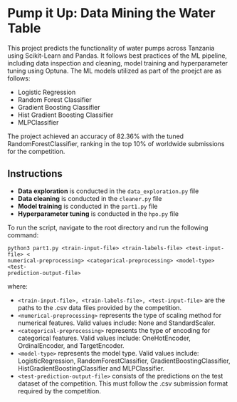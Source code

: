 # Pump it Up: Data Mining the Water Table

This project predicts the functionality of water pumps across Tanzania using Scikit-Learn and Pandas. It follows best practices of the ML pipeline, including data inspection and cleaning, model training and hyperparameter tuning using Optuna. The ML models utilized as part of the proejct are as follows:

- Logistic Regression
- Random Forest Classifier
- Gradient Boosting Classifier
- Hist Gradient Boosting Classifier
- MLPClassifier

The project achieved an accuracy of 82.36% with the tuned RandomForestClassifier, ranking in the top 10% of worldwide submissions for the competition. 

## Instructions

- **Data exploration** is conducted in the `data_exploration.py` file
- **Data cleaning** is conducted in the `cleaner.py` file
- **Model training** is conducted in the `part1.py` file
- **Hyperparameter tuning** is conducted in the `hpo.py` file

To run the script, navigate to the root directory and run the following command:
```
python3 part1.py <train-input-file> <train-labels-file> <test-input-file> <
numerical-preprocessing> <categorical-preprocessing> <model-type> <test-
prediction-output-file>
```

where:
- `<train-input-file>, <train-labels-file>, <test-input-file>` are the paths to the .csv data files provided by the competition.
- `<numerical-preprocessing>` represents the type of scaling method for numerical features. Valid values include: None and StandardScaler.
- `<categorical-preprocessing>` represents the type of encoding for categorical features. Valid values include: OneHotEncoder, OrdinalEncoder, and TargetEncoder.
- `<model-type>` represents the model type. Valid values include: LogisticRegression,
RandomForestClassifier, GradientBoostingClassifier, HistGradientBoostingClassifier
and MLPClassifier.
- `<test-prediction-output-file>` consists of the predictions on the test dataset of the competition. This must follow the .csv submission format required by the competition.
